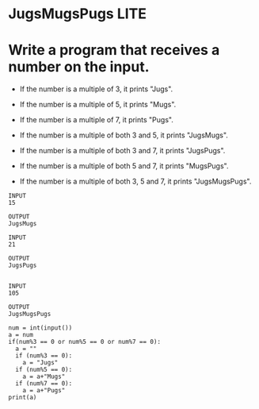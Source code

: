 # JugsMugsPugs LITE
# Write a program that receives a number on the input.
  - If the number is a multiple of 3, it prints "Jugs". 
  - If the number is a multiple of 5, it prints "Mugs".
  - If the number is a multiple of 7, it prints "Pugs".

  - If the number is a multiple of both 3 and 5, it prints "JugsMugs".
  - If the number is a multiple of both 3 and 7, it prints "JugsPugs".
  - If the number is a multiple of both 5 and 7, it prints "MugsPugs".
  - If the number is a multiple of both 3, 5 and 7, it prints "JugsMugsPugs".

```
INPUT 
15

OUTPUT
JugsMugs

INPUT 
21

OUTPUT
JugsPugs


INPUT 
105

OUTPUT 
JugsMugsPugs
```
```
num = int(input())
a = num
if(num%3 == 0 or num%5 == 0 or num%7 == 0):
  a = ""
  if (num%3 == 0):
    a = "Jugs"
  if (num%5 == 0):
    a = a+"Mugs"
  if (num%7 == 0):
    a = a+"Pugs"
print(a)
```
